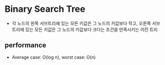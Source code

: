 # Binary Search Tree
- 각 노드의 왼쪽 서브트리에 있는 모든 키값은 그 노드의 키값보다 작고, 오른쪽 서브트리에 있는 모든 키값은 그 노드의 키값보다 크다는 조건을 만족시키는 이진 트리
## performance

- Average case: O(log n), worst case: O(n)

